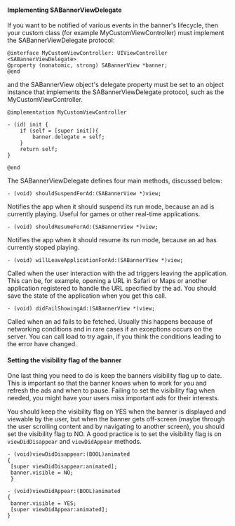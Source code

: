 #### Implementing SABannerViewDelegate
If you want to be notified of various events in the banner's lifecycle, then your custom class (for example MyCustomViewController) must implement the SABannerViewDelegate protocol:

```
@interface MyCustomViewController: UIViewController <SABannerViewDelegate>
@property (nonatomic, strong) SABannerView *banner;
@end
```

and the SABannerView object's delegate property must be set to an object instance that implements the SABannerViewDelegate protocol, such as the MyCustomViewController.

```
@implementation MyCustomViewController

- (id) init {
	if (self = [super init]){
		banner.delegate = self;
	}
	return self;
}

@end
```

The SABannerViewDelegate defines four main methods, discussed below:

```
- (void) shouldSuspendForAd:(SABannerView *)view;
```
Notifies the app when it should suspend its run mode, because an ad is currently playing. Useful for games or other real-time applications.

```
- (void) shouldResumeForAd:(SABannerView *)view;
```
Notifies the app when it should resume its run mode, because an ad has currently stoped playing.

```
- (void) willLeaveApplicationForAd:(SABannerView *)view;
```
Called when the user interaction with the ad triggers leaving the application.
This can be, for example, opening a URL in Safari or Maps or another application registered to handle the URL specified by the ad. You should save the state of the application when you get this call.

```
- (void) didFailShowingAd:(SABannerView *)view;
```
Called when an ad fails to be fetched. Usually this happens because of networking conditions and in rare cases if an exceptions occurs on the server. You can call load to try again, if you think the conditions leading to the error have changed.

#### Setting the visibility flag of the banner
One last thing you need to do is keep the banners visibility flag up to date. This is important so that the banner knows when to work for you and refresh the ads and when to pause. Failing to set the visibility flag when needed, you might have your users miss important ads for their interests.

You should keep the visibility flag on YES when the banner is displayed and viewable by the user, but when the banner gets off-screen (maybe through the user scrolling content and by navigating to another screen), you should set the visibility flag to NO. A good practice is to set the visibility flag is on `viewDidDisappear` and `viewDidAppear` methods.

```
- (void)viewDidDisappear:(BOOL)animated
{
 [super viewDidDisappear:animated];
 banner.visible = NO;
 }
 
- (void)viewDidAppear:(BOOL)animated
{
 banner.visible = YES;
 [super viewDidAppear:animated];
}
```

